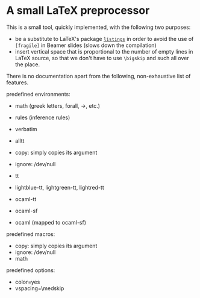 
# A small LaTeX preprocessor

This is a small tool, quickly implemented, with the following two
purposes:
- be a substitute to LaTeX's package [`listings`](https://ctan.org/pkg/listings)
  in order to avoid the use of `[fragile]` in Beamer slides (slows
  down the compilation)
- insert vertical space that is proportional to the number of empty
  lines in LaTeX source, so that we don't have to use `\bigskip` and
  such all over the place.

There is no documentation apart from the following, non-exhaustive
list of features.

predefined environments:
- math (greek letters, forall, ->, etc.)
- rules (inference rules)
- verbatim
- alltt
- copy: simply copies its argument
- ignore: /dev/null

- tt
- lightblue-tt, lightgreen-tt, lightred-tt

- ocaml-tt
- ocaml-sf
- ocaml (mapped to ocaml-sf)

predefined macros:
- copy: simply copies its argument
- ignore: /dev/null
- math

predefined options:
- color=yes
- vspacing=\medskip
